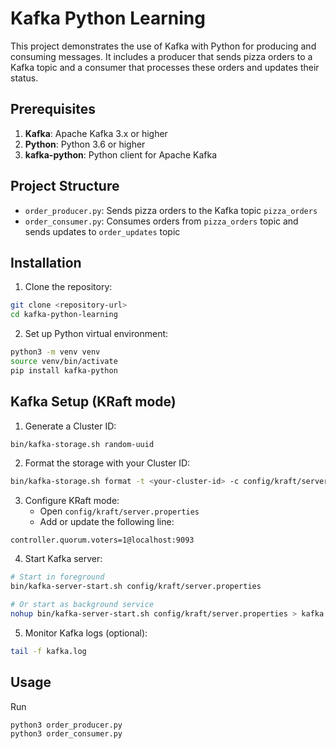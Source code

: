 # Kafka Python Learning

This project demonstrates the use of Kafka with Python for producing and consuming messages. It includes a producer that sends pizza orders to a Kafka topic and a consumer that processes these orders and updates their status.

## Prerequisites

1. **Kafka**: Apache Kafka 3.x or higher
2. **Python**: Python 3.6 or higher
3. **kafka-python**: Python client for Apache Kafka

## Project Structure

- `order_producer.py`: Sends pizza orders to the Kafka topic `pizza_orders`
- `order_consumer.py`: Consumes orders from `pizza_orders` topic and sends updates to `order_updates` topic

## Installation

1. Clone the repository:

```bash
git clone <repository-url>
cd kafka-python-learning
```

2. Set up Python virtual environment:

```bash
python3 -m venv venv
source venv/bin/activate
pip install kafka-python
```

## Kafka Setup (KRaft mode)

1. Generate a Cluster ID:

```bash
bin/kafka-storage.sh random-uuid
```

2. Format the storage with your Cluster ID:

```bash
bin/kafka-storage.sh format -t <your-cluster-id> -c config/kraft/server.properties
```

3. Configure KRaft mode:
   - Open `config/kraft/server.properties`
   - Add or update the following line:

```properties
controller.quorum.voters=1@localhost:9093
```

4. Start Kafka server:

```bash
# Start in foreground
bin/kafka-server-start.sh config/kraft/server.properties

# Or start as background service
nohup bin/kafka-server-start.sh config/kraft/server.properties > kafka.log 2>&1 &
```

5. Monitor Kafka logs (optional):

```bash
tail -f kafka.log
```

## Usage

Run

```python
python3 order_producer.py
python3 order_consumer.py
```
